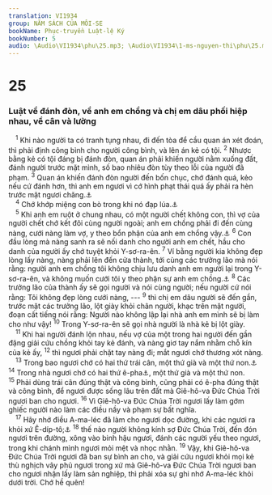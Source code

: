 ```yaml
---
translation: VI1934
group: NĂM SÁCH CỦA MÔI-SE
bookName: Phục-truyền Luật-lệ Ký 
bookNumber: 5
audio: \Audio\VI1934\phu\25.mp3; \Audio\VI1934\1-ms-nguyen-thi\phu\25.mp3
---
```


<div class="title"><h1>25</h1><h3>Luật về đánh đòn, về anh em chồng và chị em dâu phối hiệp nhau, về cân và lường</h3></div>
<span class="verse phu_25_1"> <sup>1</sup> Khi nào người ta có tranh tụng nhau, đi đến tòa để cầu quan án xét đoán, thì phải định công bình cho người công bình, và lên án kẻ có tội. </span>
<span class="verse phu_25_2"><sup>2</sup> Nhược bằng kẻ có tội đáng bị đánh đòn, quan án phải khiến người nằm xuống đất, đánh người trước mặt mình, số bao nhiêu đòn tùy theo lỗi của người đã phạm. </span>
<span class="verse phu_25_3"><sup>3</sup> Quan án khiến đánh đòn người đến bốn chục, chớ đánh quá, kẻo nếu cứ đánh hơn, thì anh em ngươi vì cớ hình phạt thái quá ấy phải ra hèn trước mặt ngươi chăng.<a data-toggle="tooltip" data-placement="bottom" title="2Co 11:24">⚓</a><br/></span>
<span class="verse phu_25_4"> <sup>4</sup> Chớ khớp miệng con bò trong khi nó đạp lúa.<a data-toggle="tooltip" data-placement="bottom" title="1Co 9:9; 1Ti 5:18">⚓</a><br/></span>
<span class="verse phu_25_5"> <sup>5</sup> Khi anh em ruột ở chung nhau, có một người chết không con, thì vợ của người chết chớ kết đôi cùng người ngoài; anh em chồng phải đi đến cùng nàng, cưới nàng làm vợ, y theo bổn phận của anh em chồng vậy.<a data-toggle="tooltip" data-placement="bottom" title="Mat 22:24; Mac 12:19; Lu 20:28">⚓</a></span>
<span class="verse phu_25_6"><sup>6</sup> Con đầu lòng mà nàng sanh ra sẽ nối danh cho người anh em chết, hầu cho danh của người ấy chớ tuyệt khỏi Y-sơ-ra-ên. </span>
<span class="verse phu_25_7"><sup>7</sup> Ví bằng người kia không đẹp lòng lấy nàng, nàng phải lên đến cửa thành, tới cùng các trưởng lão mà nói rằng: người anh em chồng tôi không chịu lưu danh anh em người lại trong Y-sơ-ra-ên, và không muốn cưới tôi y theo phận sự anh em chồng.<a data-toggle="tooltip" data-placement="bottom" title="Ru 4:7-8">⚓</a></span>
<span class="verse phu_25_8"><sup>8</sup> Các trưởng lão của thành ấy sẽ gọi người và nói cùng người; nếu người cứ nói rằng: Tôi không đẹp lòng cưới nàng, --- </span>
<span class="verse phu_25_9"><sup>9</sup> thì chị em dâu người sẽ đến gần, trước mặt các trưởng lão, lột giày khỏi chân người, khạc trên mặt người, đoạn cất tiếng nói rằng: Người nào không lập lại nhà anh em mình sẽ bị làm cho như vậy! </span>
<span class="verse phu_25_10"><sup>10</sup> Trong Y-sơ-ra-ên sẽ gọi nhà người là nhà kẻ bị lột giày. <br/></span>
<span class="verse phu_25_11"> <sup>11</sup> Khi hai người đánh lộn nhau, nếu vợ của một trong hai người đến gần đặng giải cứu chồng khỏi tay kẻ đánh, và nàng giơ tay nắm nhằm chỗ kín của kẻ ấy, </span>
<span class="verse phu_25_12"><sup>12</sup> thì ngươi phải chặt tay nàng đi; mắt ngươi chớ thương xót nàng. <br/></span>
<span class="verse phu_25_13"> <sup>13</sup> Trong bao ngươi chớ có hai thứ trái cân, một thứ già và một thứ non.<a data-toggle="tooltip" data-placement="bottom" title="Le 19:35-36">⚓</a></span>
<span class="verse phu_25_14"><sup>14</sup> Trong nhà ngươi chớ có hai thứ ê-pha<a data-toggle="tooltip" data-placement="bottom" title="Một đơn vị đo lường, khoảng 20 lít">⚓</a>, một thứ già và một thứ non. </span>
<span class="verse phu_25_15"><sup>15</sup> Phải dùng trái cân đúng thật và công bình, cũng phải có ê-pha đúng thật và công bình, để ngươi được sống lâu trên đất mà Giê-hô-va Đức Chúa Trời ngươi ban cho ngươi. </span>
<span class="verse phu_25_16"><sup>16</sup> Vì Giê-hô-va Đức Chúa Trời ngươi lấy làm gớm ghiếc người nào làm các điều nầy và phạm sự bất nghĩa. <br/></span>
<span class="verse phu_25_17"> <sup>17</sup> Hãy nhớ điều A-ma-léc đã làm cho ngươi dọc đường, khi các ngươi ra khỏi xứ Ê-díp-tô;<a data-toggle="tooltip" data-placement="bottom" title="Xu 17:8-14; 1Sa 15:2-9">⚓</a></span>
<span class="verse phu_25_18"><sup>18</sup> thế nào người không kính sợ Đức Chúa Trời, đến đón ngươi trên đường, xông vào binh hậu ngươi, đánh các người yếu theo ngươi, trong khi chánh mình ngươi mỏi mệt và nhọc nhằn. </span>
<span class="verse phu_25_19"><sup>19</sup> Vậy, khi Giê-hô-va Đức Chúa Trời ngươi đã ban sự bình an cho, và giải cứu ngươi khỏi mọi kẻ thù nghịch vây phủ ngươi trong xứ mà Giê-hô-va Đức Chúa Trời ngươi ban cho ngươi nhận lấy làm sản nghiệp, thì phải xóa sự ghi nhớ A-ma-léc khỏi dưới trời. Chớ hề quên! <br/></span>
